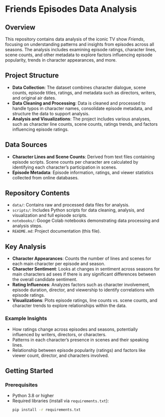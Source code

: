 # Friends Episodes Data Analysis

## Overview
This repository contains data analysis of the iconic TV show *Friends*, focusing on understanding patterns and insights from episodes across all seasons. The analysis includes examining episode ratings, character lines, scene counts, and other metadata to explore factors influencing episode popularity, trends in character appearances, and more.

## Project Structure
- **Data Collection**: The dataset combines character dialogue, scene counts, episode titles, ratings, and metadata such as directors, writers, and original air dates.
- **Data Cleaning and Processing**: Data is cleaned and processed to handle typos in character names, consolidate episode metadata, and structure the data to support analysis.
- **Analysis and Visualizations**: The project includes various analyses, such as character line counts, scene counts, ratings trends, and factors influencing episode ratings.

## Data Sources
- **Character Lines and Scene Counts**: Derived from text files containing episode scripts. Scene counts per character are calculated by identifying each character’s participation in scenes.
- **Episode Metadata**: Episode information, ratings, and viewer statistics collected from online databases.

## Repository Contents
- `data/`: Contains raw and processed data files for analysis.
- `scripts/`: Includes Python scripts for data cleaning, analysis, and visualization and full episode scripts.
- `notebooks/`: Googe Colab notebooks demonstrating data processing and analysis steps.
- `README.md`: Project documentation (this file).

## Key Analysis
- **Character Appearances**: Counts the number of lines and scenes for each main character per episode and season.
- **Character Sentiment**: Looks at changes in sentiment across seasons for main characters ad
sees if there is any significant differences between the overall candidate sentiment.
- **Rating Influences**: Analyzes factors such as character involvement, episode duration, director, and viewership to identify correlations with episode ratings.
- **Visualizations**: Plots episode ratings, line counts vs. scene counts, and character trends to explore relationships within the data.

### Example Insights
- How ratings change across episodes and seasons, potentially influenced by writers, directors, or characters.
- Patterns in each character’s presence in scenes and their speaking lines.
- Relationship between episode popularity (ratings) and factors like viewer count, director, and characters involved.

## Getting Started

### Prerequisites
- Python 3.8 or higher
- Required libraries (install via `requirements.txt`):
  ```bash
  pip install -r requirements.txt
